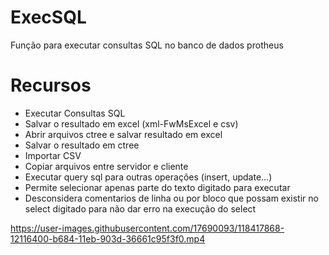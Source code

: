 # ExecSQL
Função para executar consultas SQL no banco de dados protheus

# Recursos
* Executar Consultas SQL
* Salvar o resultado em excel (xml-FwMsExcel e csv)
* Abrir arquivos ctree e salvar resultado em excel
* Salvar o resultado em ctree
* Importar CSV
* Copiar arquivos entre servidor e cliente
* Executar query sql para outras operações (insert, update...)
* Permite selecionar apenas parte do texto digitado para executar
* Desconsidera comentarios de linha ou por bloco que possam existir no select digitado para não dar erro na execução do select

https://user-images.githubusercontent.com/17690093/118417868-12116400-b684-11eb-903d-36661c95f3f0.mp4

